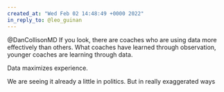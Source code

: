 ```yaml
---
created_at: "Wed Feb 02 14:48:49 +0000 2022"
in_reply_to: @leo_guinan
---
```


@DanCollisonMD If you look, there are coaches who are using data more effectively than others.  What coaches have learned through observation, younger coaches are learning through data.

Data maximizes experience.

We are seeing it already a little in politics. But in really exaggerated ways